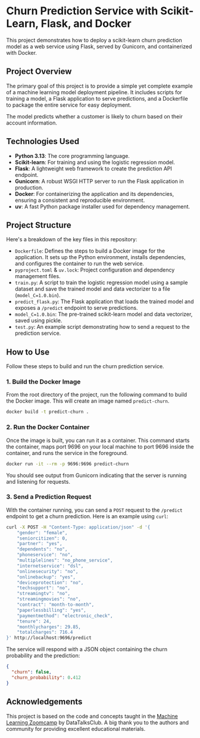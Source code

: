 # Churn Prediction Service with Scikit-Learn, Flask, and Docker

This project demonstrates how to deploy a scikit-learn churn prediction model as a web service using Flask, served by Gunicorn, and containerized with Docker.

## Project Overview

The primary goal of this project is to provide a simple yet complete example of a machine learning model deployment pipeline. It includes scripts for training a model, a Flask application to serve predictions, and a Dockerfile to package the entire service for easy deployment.

The model predicts whether a customer is likely to churn based on their account information.

## Technologies Used

*   **Python 3.13**: The core programming language.
*   **Scikit-learn**: For training and using the logistic regression model.
*   **Flask**: A lightweight web framework to create the prediction API endpoint.
*   **Gunicorn**: A robust WSGI HTTP server to run the Flask application in production.
*   **Docker**: For containerizing the application and its dependencies, ensuring a consistent and reproducible environment.
*   **uv**: A fast Python package installer used for dependency management.

## Project Structure

Here's a breakdown of the key files in this repository:

*   `Dockerfile`: Defines the steps to build a Docker image for the application. It sets up the Python environment, installs dependencies, and configures the container to run the web service.
*   `pyproject.toml` & `uv.lock`: Project configuration and dependency management files.
*   `train.py`: A script to train the logistic regression model using a sample dataset and save the trained model and data vectorizer to a file (`model_C=1.0.bin`).
*   `predict_flask.py`: The Flask application that loads the trained model and exposes a `/predict` endpoint to serve predictions.
*   `model_C=1.0.bin`: The pre-trained scikit-learn model and data vectorizer, saved using pickle.
*   `test.py`: An example script demonstrating how to send a request to the prediction service.

## How to Use

Follow these steps to build and run the churn prediction service.

### 1. Build the Docker Image

From the root directory of the project, run the following command to build the Docker image. This will create an image named `predict-churn`.

```bash
docker build -t predict-churn .
```

### 2. Run the Docker Container

Once the image is built, you can run it as a container. This command starts the container, maps port 9696 on your local machine to port 9696 inside the container, and runs the service in the foreground.

```bash
docker run -it --rm -p 9696:9696 predict-churn
```

You should see output from Gunicorn indicating that the server is running and listening for requests.

### 3. Send a Prediction Request

With the container running, you can send a `POST` request to the `/predict` endpoint to get a churn prediction. Here is an example using `curl`:

```bash
curl -X POST -H "Content-Type: application/json" -d '{
    "gender": "female",
    "seniorcitizen": 0,
    "partner": "yes",
    "dependents": "no",
    "phoneservice": "no",
    "multiplelines": "no_phone_service",
    "internetservice": "dsl",
    "onlinesecurity": "no",
    "onlinebackup": "yes",
    "deviceprotection": "no",
    "techsupport": "no",
    "streamingtv": "no",
    "streamingmovies": "no",
    "contract": "month-to-month",
    "paperlessbilling": "yes",
    "paymentmethod": "electronic_check",
    "tenure": 24,
    "monthlycharges": 29.85,
    "totalcharges": 716.4
}' http://localhost:9696/predict
```

The service will respond with a JSON object containing the churn probability and the prediction:

```json
{
  "churn": false,
  "churn_probability": 0.412
}
```

## Acknowledgements

This project is based on the code and concepts taught in the [Machine Learning Zoomcamp](https://github.com/DataTalksClub/machine-learning-zoomcamp) by DataTalksClub. A big thank you to the authors and community for providing excellent educational materials.

